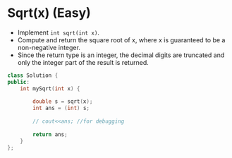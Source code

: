 # Sqrt(x) (Easy)

* Implement `int sqrt(int x)`.
* Compute and return the square root of x, where x is guaranteed to be a non-negative integer.
* Since the return type is an integer, the decimal digits are truncated and only the integer part of the result is returned.

```c++
class Solution {
public:
    int mySqrt(int x) {
    
        double s = sqrt(x);
        int ans = (int) s;
        
        // cout<<ans; //for debugging
        
        return ans;
    }
};
```
